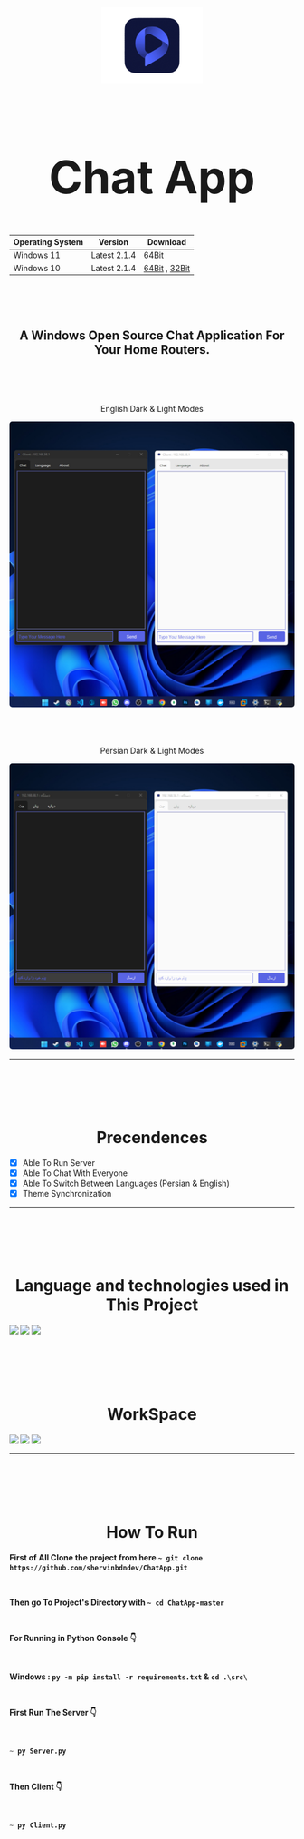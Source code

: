 <div align="center">
  <a href="https://github.com/shervinbdndev/ChatApp">
    <img src="https://github.com/shervinbdndev/ChatApp/blob/master/src/images/logo.png" alt="Logo" width="180">
  </a>
  <h1 align='center' style="font-size:5rem"><b>Chat App</b></h1>

Operating System  |  Version  |  Download
------------- | ------------- | -------------
Windows 11  | Latest 2.1.4 | [64Bit](https://codeload.github.com/shervinbdndev/ChatApp/zip/refs/heads/64-bit)
Windows 10  | Latest 2.1.4 | [64Bit](https://codeload.github.com/shervinbdndev/ChatApp/zip/refs/heads/64-bit) , [32Bit](https://codeload.github.com/shervinbdndev/ChatApp/zip/refs/heads/32-bit)

</div>
<br><br><br>
<h2 align='center'>
    A Windows Open Source Chat Application For Your Home Routers.
</h2>

<br><br><br>
<div align='center'>
    <p>English Dark & Light Modes</p>
    <img style='border-radius:5px' src="https://github.com/shervinbdndev/ChatApp/blob/master/view/dle.jpg"></img>
    <br>
    <br><br><br>
    <p>Persian Dark & Light Modes</p>
    <img style='border-radius:5px' src="https://github.com/shervinbdndev/ChatApp/blob/master/view/dlp.jpg"></img>
</div>
<hr>

<br><br><br><br>

<h1 align='center'><b>Precendences</b></h1>

- [x] Able To Run Server
- [x] Able To Chat With Everyone
- [x] Able To Switch Between Languages (Persian & English)
- [x] Theme Synchronization

<hr>
<br><br><br><br>
<h1 align='center'><b>Language and technologies used in This Project</h1>
<img src="https://img.shields.io/badge/Python-14354C?style=for-the-badge&logo=python&logoColor=white"></img>
<img src="https://img.shields.io/badge/Visual_Studio_Code-0078D4?style=for-the-badge&logo=visual%20studio%20code&logoColor=white"></img>
<img src="https://img.shields.io/badge/GitHub-100000?style=for-the-badge&logo=github&logoColor=white"></img>


<br><br><br><br>
<h1 align='center'><b>WorkSpace</h1>
<img src="https://img.shields.io/badge/Intel-Core_i5_10700K-0071C5?style=for-the-badge&logo=intel&logoColor=white"></img>
<img src="https://img.shields.io/badge/NVIDIA-RTX2060 OC-76B900?style=for-the-badge&logo=nvidia&logoColor=white"></img>
<img src="https://img.shields.io/badge/Windows-0078D6?style=for-the-badge&logo=windows&logoColor=white"></img>
<hr>


<br><br><br><br>

<h1 align='center'><b>How To Run</b></h1>

First of All Clone the project from here  ``~ git clone https://github.com/shervinbdndev/ChatApp.git``

<br>

Then go To Project's Directory with  ``~ cd ChatApp-master``

<br>

For Running in Python Console 👇

<br>

Windows : `` py -m pip install -r requirements.txt `` & `` cd .\src\ ``

<br>

First Run The Server 👇

<br>

```py
~ py Server.py
```
<br>

Then Client 👇

<br>

```py
~ py Client.py
```